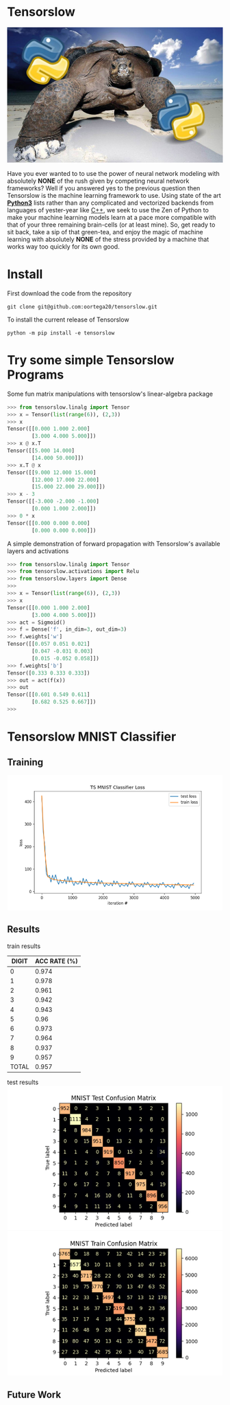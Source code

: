 # Tensorslow

![Tensorslow Logo](imgs/tensorslow.jpg)


Have you ever wanted to to use the power of neural network modeling with absolutely **NONE** of the rush given by competing neural network frameworks? Well if you answered yes to the previous question then Tensorslow is the machine learning framework to use. Using state of the art [**Python3**](https://www.python.org/doc/humor/#the-zen-of-python) lists rather than any complicated and vectorized backends from languages of yester-year like  [C++](https://en.wikipedia.org/wiki/C%2B%2B), we seek to use the Zen of Python to make your machine learning models learn at a pace more compatible with that of your three remaining brain-cells (or at least mine). So, get ready to sit back, take a sip of that green-tea, and enjoy the magic of machine learning with absolutely **NONE** of the stress provided by a machine that works way too quickly for its own good.

# Install
First download the code from the repository
```shell
git clone git@github.com:oortega20/tensorslow.git
```

To install the current release of Tensorslow
```shell
python -m pip install -e tensorslow
```

# Try some simple Tensorslow Programs
Some fun matrix manipulations with tensorslow's linear-algebra package 
```python
>>> from tensorslow.linalg import Tensor
>>> x = Tensor(list(range(6)), (2,3))
>>> x
Tensor([[0.000 1.000 2.000]
        [3.000 4.000 5.000]])
>>> x @ x.T
Tensor([[5.000 14.000]
        [14.000 50.000]])
>>> x.T @ x
Tensor([[9.000 12.000 15.000]
        [12.000 17.000 22.000]
        [15.000 22.000 29.000]])
>>> x - 3
Tensor([[-3.000 -2.000 -1.000]
        [0.000 1.000 2.000]])
>>> 0 * x
Tensor([[0.000 0.000 0.000]
        [0.000 0.000 0.000]])
```
A simple demonstration of forward propagation with Tensorslow's available layers and activations

```python
>>> from tensorslow.linalg import Tensor
>>> from tensorslow.activations import Relu
>>> from tensorslow.layers import Dense
>>>
>>> x = Tensor(list(range(6)), (2,3))
>>> x
Tensor([[0.000 1.000 2.000]
        [3.000 4.000 5.000]])
>>> act = Sigmoid()
>>> f = Dense('f', in_dim=3, out_dim=3)
>>> f.weights['w']
Tensor([[0.057 0.051 0.021]
        [0.047 -0.031 0.003]
        [0.015 -0.052 0.058]])
>>> f.weights['b']
Tensor([0.333 0.333 0.333])
>>> out = act(f(x))
>>> out
Tensor([[0.601 0.549 0.611]
        [0.682 0.525 0.667]])
>>>
```
# Tensorslow MNIST Classifier

## Training
![Tensorslow MS Training](imgs/ts_loss.png)
## Results
train results

| DIGIT   |   ACC RATE (%) |
|---------|----------------|
| 0       |          0.974 |
| 1       |          0.978 |
| 2       |          0.961 |
| 3       |          0.942 |
| 4       |          0.943 |
| 5       |          0.96  |
| 6       |          0.973 |
| 7       |          0.964 |
| 8       |          0.937 |
| 9       |          0.957 |
| TOTAL   |          0.957 |
test results
![Test Conf Matrix](imgs/test_conf_matrix.png)
![Train Conf Matrix](imgs/train_conf_matrix.png)
## Future Work
